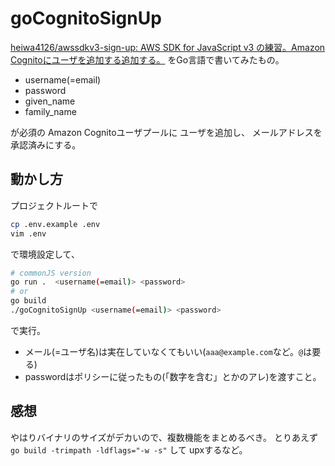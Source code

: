# goCognitoSignUp

[heiwa4126/awssdkv3-sign-up: AWS SDK for JavaScript v3 の練習。Amazon Cognitoにユーザを追加する追加する。](https://github.com/heiwa4126/awssdkv3-sign-up)
をGo言語で書いてみたもの。

* username(=email)
* password
* given_name
* family_name

が必須の
Amazon Cognitoユーザプールに
ユーザを追加し、
メールアドレスを承認済みにする。

## 動かし方

プロジェクトルートで
```bash
cp .env.example .env
vim .env
```
で環境設定して、

```bash
# commonJS version
go run .  <username(=email)> <password>
# or
go build
./goCognitoSignUp <username(=email)> <password>
```
で実行。

- メール(=ユーザ名)は実在していなくてもいい(`aaa@example.com`など。`@`は要る)
- passwordはポリシーに従ったもの(「数字を含む」とかのアレ)を渡すこと。

## 感想

やはりバイナリのサイズがデカいので、複数機能をまとめるべき。
とりあえず  `go build -trimpath -ldflags="-w -s"` して upxするなど。

